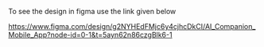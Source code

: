 To see the design in figma use the link  given below


https://www.figma.com/design/g2NYHEdFMjc6y4cjhcDkCI/AI_Companion_Mobile_App?node-id=0-1&t=5ayn62n86czgBlk6-1
